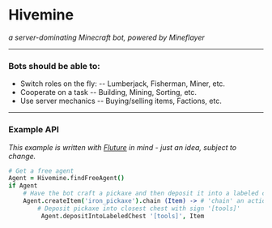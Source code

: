 # Hivemine
_a server-dominating Minecraft bot, powered by Mineflayer_
***
### Bots should be able to:
- Switch roles on the fly:
-- Lumberjack, Fisherman, Miner, etc.
- Cooperate on a task
-- Building, Mining, Sorting, etc.
- Use server mechanics
-- Buying/selling items, Factions, etc.

***
### Example API
_This example is written with [Fluture](https://github.com/fluture-js/Fluture) in mind - just an idea, subject to change._
```coffee
# Get a free agent
Agent = Hivemine.findFreeAgent()
if Agent
    # Have the bot craft a pickaxe and then deposit it into a labeled chest
    Agent.createItem('iron_pickaxe').chain (Item) -> # 'chain' an action if craftItem succeeds
        # Deposit pickaxe into closest chest with sign '[tools]'
         Agent.depositIntoLabeledChest '[tools]', Item
```
